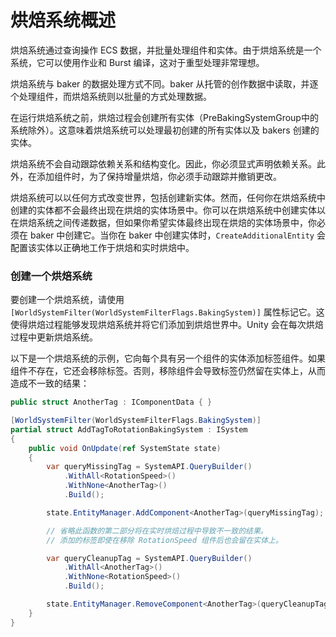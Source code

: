 # 烘焙系统概述

烘焙系统通过查询操作 ECS 数据，并批量处理组件和实体。由于烘焙系统是一个系统，它可以使用作业和 Burst 编译，这对于重型处理非常理想。

烘焙系统与 baker 的数据处理方式不同。baker 从托管的创作数据中读取，并逐个处理组件，而烘焙系统则以批量的方式处理数据。

在运行烘焙系统之前，烘焙过程会创建所有实体（PreBakingSystemGroup中的系统除外）。这意味着烘焙系统可以处理最初创建的所有实体以及 bakers 创建的实体。

烘焙系统不会自动跟踪依赖关系和结构变化。因此，你必须显式声明依赖关系。此外，在添加组件时，为了保持增量烘焙，你必须手动跟踪并撤销更改。

烘焙系统可以以任何方式改变世界，包括创建新实体。然而，任何你在烘焙系统中创建的实体都不会最终出现在烘焙的实体场景中。你可以在烘焙系统中创建实体以在烘焙系统之间传递数据，但如果你希望实体最终出现在烘焙的实体场景中，你必须在 baker 中创建它。当你在 baker 中创建实体时，`CreateAdditionalEntity` 会配置该实体以正确地工作于烘焙和实时烘焙中。

### 创建一个烘焙系统

要创建一个烘焙系统，请使用 `[WorldSystemFilter(WorldSystemFilterFlags.BakingSystem)]` 属性标记它。这使得烘焙过程能够发现烘焙系统并将它们添加到烘焙世界中。Unity 会在每次烘焙过程中更新烘焙系统。

以下是一个烘焙系统的示例，它向每个具有另一个组件的实体添加标签组件。如果组件不存在，它还会移除标签。否则，移除组件会导致标签仍然留在实体上，从而造成不一致的结果：

```csharp
public struct AnotherTag : IComponentData { }

[WorldSystemFilter(WorldSystemFilterFlags.BakingSystem)]
partial struct AddTagToRotationBakingSystem : ISystem
{
    public void OnUpdate(ref SystemState state)
    {
        var queryMissingTag = SystemAPI.QueryBuilder()
            .WithAll<RotationSpeed>()
            .WithNone<AnotherTag>()
            .Build();

        state.EntityManager.AddComponent<AnotherTag>(queryMissingTag);

        // 省略此函数的第二部分将在实时烘焙过程中导致不一致的结果。
        // 添加的标签即使在移除 RotationSpeed 组件后也会留在实体上。

        var queryCleanupTag = SystemAPI.QueryBuilder()
            .WithAll<AnotherTag>()
            .WithNone<RotationSpeed>()
            .Build();

        state.EntityManager.RemoveComponent<AnotherTag>(queryCleanupTag);
    }
}
```
